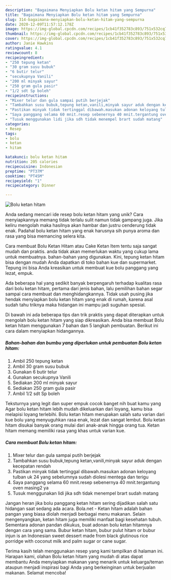 ```yaml
---
description: "Bagaimana Menyiapkan Bolu ketan hitam yang Sempurna"
title: "Bagaimana Menyiapkan Bolu ketan hitam yang Sempurna"
slug: 314-bagaimana-menyiapkan-bolu-ketan-hitam-yang-sempurna
date: 2020-12-09T11:57:12.178Z
image: https://img-global.cpcdn.com/recipes/1cb41f352783c893/751x532cq70/bolu-ketan-hitam-foto-resep-utama.jpg
thumbnail: https://img-global.cpcdn.com/recipes/1cb41f352783c893/751x532cq70/bolu-ketan-hitam-foto-resep-utama.jpg
cover: https://img-global.cpcdn.com/recipes/1cb41f352783c893/751x532cq70/bolu-ketan-hitam-foto-resep-utama.jpg
author: Janie Hawkins
ratingvalue: 4.1
reviewcount: 8
recipeingredient:
- "250 tepung ketan"
- "30 gram susu bubuk"
- "6 butir telur"
- "secukupnya Vanili"
- "200 ml minyak sayur"
- "250 gram gula pasir"
- "1/2 sdt Sp boleh"
recipeinstructions:
- "Mixer telur dan gula sampai putih berjejak"
- "Tambahkan susu bubuk,tepung ketan,vanili,minyak sayur aduk dengan kecepatan rendah"
- "Pastikan minyak tidak tertinggal dibawah.masukan adonan keloyang tulban uk 24 yang sebelumnya sudah diolesi mentega dan terigu"
- "Saya panggang selama 60 mnit.resep sebenernya 40 mnit.tergantung oven masing2 ya"
- "Tusuk menggunakan lidi jika sdh tidak menempel brart sudah matang"
categories:
- Resep
tags:
- bolu
- ketan
- hitam

katakunci: bolu ketan hitam 
nutrition: 205 calories
recipecuisine: Indonesian
preptime: "PT37M"
cooktime: "PT45M"
recipeyield: "1"
recipecategory: Dinner

---
```



![Bolu ketan hitam](https://img-global.cpcdn.com/recipes/1cb41f352783c893/751x532cq70/bolu-ketan-hitam-foto-resep-utama.jpg)

Anda sedang mencari ide resep bolu ketan hitam yang unik? Cara menyiapkannya memang tidak terlalu sulit namun tidak gampang juga. Jika keliru mengolah maka hasilnya akan hambar dan justru cenderung tidak enak. Padahal bolu ketan hitam yang enak harusnya sih punya aroma dan rasa yang bisa memancing selera kita.

Cara membuat Bolu Ketan Hitam atau Cake Ketan Item tentu saja sangat mudah dan praktis. anda tidak akan memerlukan waktu yang cukup lama untuk membuatnya. bahan-bahan yang digunakan. Kini, tepung ketan hitam bisa dengan mudah Anda dapatkan di toko bahan kue dan supermarket. Tepung ini bisa Anda kreasikan untuk membuat kue bolu panggang yang lezat, empuk.

Ada beberapa hal yang sedikit banyak berpengaruh terhadap kualitas rasa dari bolu ketan hitam, pertama dari jenis bahan, lalu pemilihan bahan segar sampai cara membuat dan menghidangkannya. Tidak usah pusing jika hendak menyiapkan bolu ketan hitam yang enak di rumah, karena asal sudah tahu triknya maka hidangan ini mampu jadi suguhan spesial.


Di bawah ini ada beberapa tips dan trik praktis yang dapat diterapkan untuk mengolah bolu ketan hitam yang siap dikreasikan. Anda bisa membuat Bolu ketan hitam menggunakan 7 bahan dan 5 langkah pembuatan. Berikut ini cara dalam menyiapkan hidangannya.

<!--inarticleads1-->

##### Bahan-bahan dan bumbu yang diperlukan untuk pembuatan Bolu ketan hitam:

1. Ambil 250 tepung ketan
1. Ambil 30 gram susu bubuk
1. Gunakan 6 butir telur
1. Gunakan secukupnya Vanili
1. Sediakan 200 ml minyak sayur
1. Sediakan 250 gram gula pasir
1. Ambil 1/2 sdt Sp boleh


Teksturnya yang legit dan super empuk cocok banget nih buat kamu yang Agar bolu ketan hitam lebih mudah dikeluarkan dari loyang, kamu bisa melapisi loyang terlebihi. Bolu ketan hitam merupakan salah satu varian dari kue bolu yang menyuguhkan rasa enak, lezat dan sangat lembut. Bolu ketan hitam disukai banyak orang mulai dari anak-anak hingga orang tua. Ketan hitam memang memiliki rasa yang khas untuk varian kue. 

<!--inarticleads2-->

##### Cara membuat Bolu ketan hitam:

1. Mixer telur dan gula sampai putih berjejak
1. Tambahkan susu bubuk,tepung ketan,vanili,minyak sayur aduk dengan kecepatan rendah
1. Pastikan minyak tidak tertinggal dibawah.masukan adonan keloyang tulban uk 24 yang sebelumnya sudah diolesi mentega dan terigu
1. Saya panggang selama 60 mnit.resep sebenernya 40 mnit.tergantung oven masing2 ya
1. Tusuk menggunakan lidi jika sdh tidak menempel brart sudah matang


Jangan heran jika bolu panggang ketan hitam sering dijadikan salah satu hidangan saat sedang ada acara. Bola.net - Ketan hitam adalah bahan pangan yang biasa diolah menjadi berbagai menu makanan. Selain mengenyangkan, ketan hitam juga memiliki manfaat bagi kesehatan tubuh. Sementara adonan pandan dikukus, buat adonan bolu ketan hitamnya dengan cara yang sama. Bubur ketan hitam, bubur pulut hitam or bubur injun is an Indonesian sweet dessert made from black glutinous rice porridge with coconut milk and palm sugar or cane sugar. 

Terima kasih telah menggunakan resep yang kami tampilkan di halaman ini. Harapan kami, olahan Bolu ketan hitam yang mudah di atas dapat membantu Anda menyiapkan makanan yang menarik untuk keluarga/teman ataupun menjadi inspirasi bagi Anda yang berkeinginan untuk berjualan makanan. Selamat mencoba!
